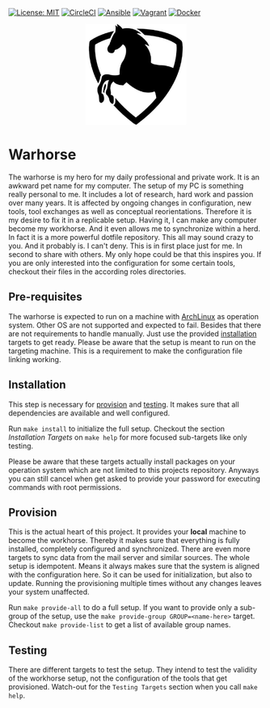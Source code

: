 [![License: MIT](https://img.shields.io/badge/License-MIT-yellow.svg)](https://opensource.org/licenses/MIT)
[![CircleCI](https://circleci.com/gh/weilbith/dotfiles/tree/ansible-circleci.svg?style=shield)](https://circleci.com/gh/weilbith/dotfiles/tree/ansible/circleci)
[![Ansible](https://img.shields.io/badge/ansible-2.9.9-red.svg)](https://shields.io/)
[![Vagrant](https://img.shields.io/badge/vagrant-2.2.9-blue.svg)](https://shields.io/)
[![Docker](https://img.shields.io/badge/docker-19.03.11-lightblue.svg)](https://shields.io/)

<p align="center"><img width=200" src="./logo.png"></p>

# Warhorse

The warhorse is my hero for my daily professional and private work. It is an
awkward pet name for my computer. The setup of my PC is something really
personal to me. It includes a lot of research, hard work and passion over many
years. It is affected by ongoing changes in configuration, new tools, tool
exchanges as well as conceptual reorientations. Therefore it is my desire to fix
it in a replicable setup. Having it, I can make any computer become my
workhorse. And it even allows me to synchronize within a herd. In fact it is
a more powerful dotfile repository.
This all may sound crazy to you. And it probably is. I can't deny. This is in
first place just for me. In second to share with others. My only hope could be
that this inspires you. If you are only interested into the configuration for
some certain tools, checkout their files in the according roles directories.

## Pre-requisites

The warhorse is expected to run on a machine with
[ArchLinux](https://wiki.archlinux.org/) as operation system. Other OS are not
supported and expected to fail. Besides that there are not requirements to
handle manually. Just use the provided [installation](#installation) targets to
get ready. Please be aware that the setup is meant to run on the targeting
machine. This is a requirement to make the configuration file linking working.

## Installation

This step is necessary for [provision](#provision) and [testing](#testing). It
makes sure that all dependencies are available and well configured.

Run `make install` to initialize the full setup. Checkout the section
_Installation Targets_ on `make help` for more focused sub-targets like only
testing.

Please be aware that these targets actually install packages on your operation
system which are not limited to this projects repository. Anyways you can still
cancel when get asked to provide your password for executing commands with root
permissions.

## Provision

This is the actual heart of this project. It provides your **local** machine to
become the workhorse. Thereby it makes sure that everything is fully installed,
completely configured and synchronized. There are even more targets to sync data
from the mail server and similar sources. The whole setup is idempotent. Means
it always makes sure that the system is aligned with the configuration here. So
it can be used for initialization, but also to update. Running the provisioning
multiple times without any changes leaves your system unaffected.

Run `make provide-all` to do a full setup. If you want to provide only
a sub-group of the setup, use the `make provide-group GROUP=<name-here>` target.
Checkout `make provide-list` to get a list of available group names.

## Testing

There are different targets to test the setup. They intend to test the validity
of the workhorse setup, not the configuration of the tools that get provisioned.
Watch-out for the `Testing Targets` section when you call `make help`.
